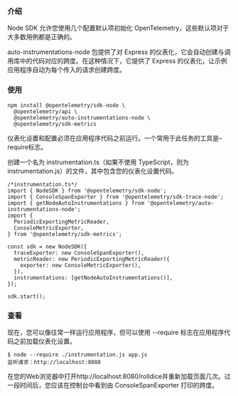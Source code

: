 ### 介绍
Node SDK 允许您使用几个配置默认项初始化 OpenTelemetry，这些默认项对于大多数用例都是正确的。

auto-instrumentations-node 包提供了对 Express 的仪表化，它会自动创建与调用库中的代码对应的跨度。在这种情况下，它提供了
Express 的仪表化，让示例应用程序自动为每个传入的请求创建跨度。

### 使用
```
npm install @opentelemetry/sdk-node \
  @opentelemetry/api \
  @opentelemetry/auto-instrumentations-node \
  @opentelemetry/sdk-metrics

```

仪表化设置和配置必须在应用程序代码之前运行。一个常用于此任务的工具是–require标志。

创建一个名为 instrumentation.ts（如果不使用 TypeScript，则为 instrumentation.js）的文件，其中包含您的仪表化设置代码。

```
/*instrumentation.ts*/
import { NodeSDK } from '@opentelemetry/sdk-node';
import { ConsoleSpanExporter } from '@opentelemetry/sdk-trace-node';
import { getNodeAutoInstrumentations } from '@opentelemetry/auto-instrumentations-node';
import {
  PeriodicExportingMetricReader,
  ConsoleMetricExporter,
} from '@opentelemetry/sdk-metrics';

const sdk = new NodeSDK({
  traceExporter: new ConsoleSpanExporter(),
  metricReader: new PeriodicExportingMetricReader({
    exporter: new ConsoleMetricExporter(),
  }),
  instrumentations: [getNodeAutoInstrumentations()],
});

sdk.start();

```
### 查看
现在，您可以像往常一样运行应用程序，但可以使用 --require 标志在应用程序代码之前加载仪表化设置。

```
$ node --require ./instrumentation.js app.js
监听请求：http://localhost:8080

```

在您的Web浏览器中打开http://localhost:8080/rolldice并重新加载页面几次。过一段时间后，您应该在控制台中看到由
ConsoleSpanExporter 打印的跨度。
